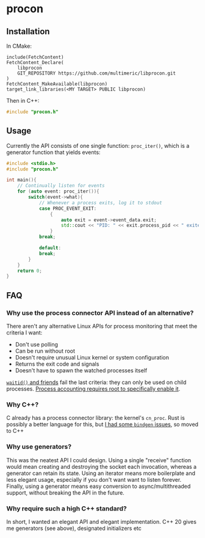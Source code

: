 # procon

## Installation

In CMake:
```
include(FetchContent)
FetchContent_Declare(
    libprocon
    GIT_REPOSITORY https://github.com/multimeric/libprocon.git
)
FetchContent_MakeAvailable(libprocon)
target_link_libraries(<MY TARGET> PUBLIC libprocon)
```

Then in C++:
```C++
#include "procon.h"
```

## Usage

Currently the API consists of one single function: `proc_iter()`, which is a generator function that yields events:

```C++
#include <stdio.h>
#include "procon.h"

int main(){
    // Continually listen for events
    for (auto event: proc_iter()){
        switch(event->what){
            // Whenever a process exits, log it to stdout
            case PROC_EVENT_EXIT:
                {
                    auto exit = event->event_data.exit;
                    std::cout << "PID: " << exit.process_pid << " exited with code " << exit.exit_code << "\n";
                }
            break;

            default:
            break;
        }
    }
    return 0;
}
```

## FAQ

### Why use the process connector API instead of an alternative?

There aren't any alternative Linux APIs for process monitoring that meet the criteria I want:
* Don't use polling
* Can be run without root
* Doesn't require unusual Linux kernel or system configuration
* Returns the exit code and signals
* Doesn't have to spawn the watched processes itself

[`waitid()` and friends](https://man7.org/linux/man-pages/man2/waitpid.2.html) fail the last criteria: they can only be used on child processes.
[Process accounting requires root to specifically enable it](https://man7.org/linux/man-pages/man8/accton.8.html).

### Why C++?

C already has a process connector library: the kernel's `cn_proc`. Rust is possibly a better language for this, but [I had some `bindgen` issues](https://github.com/yorodm/cnproc-rs/issues/9), so moved to C++

### Why use generators?

This was the neatest API I could design.
Using a single "receive" function would mean creating and destroying the socket each invocation, whereas a generator can retain its state.
Using an iterator means more boilerplate and less elegant usage, especially if you don't want want to listen forever.
Finally, using a generator means easy conversion to async/multithreaded support, without breaking the API in the future.

### Why require such a high C++ standard?

In short, I wanted an elegant API and elegant implementation.
C++ 20 gives me generators (see above), designated initializers etc